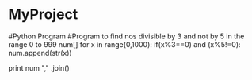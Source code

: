 MyProject
=========
#Python Program
#Program to find nos divisible by 3 and not by 5 in the range 0 to 999
num[]
for x in range(0,1000):
   if(x%3==0) and (x%5!=0):
       num.append(str(x))
       
print num "," .join()
